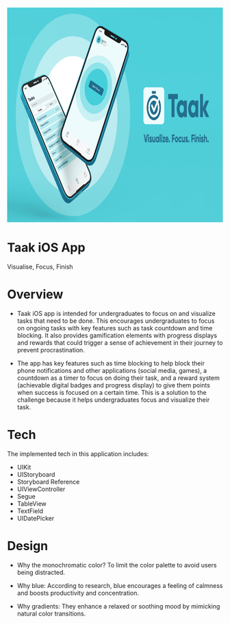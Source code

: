 <p align="center">
  <img height="500" src="/TaakiOSApp.jpeg">
</p>

# Taak iOS App
Visualise, Focus, Finish

# Overview
- Taak iOS app is intended for undergraduates to focus on and visualize tasks that need to be done. This encourages undergraduates to focus on ongoing tasks with key features such as task countdown and time blocking. It also provides gamification elements with progress displays and rewards that could trigger a sense of achievement in their journey to prevent procrastination.

- The app has key features such as time blocking to help block their phone notifications and other applications (social media, games), a countdown as a timer to focus on doing their task, and a reward system (achievable digital badges and progress display) to give them points when success is focused on a certain time. This is a solution to the challenge because it helps undergraduates focus and visualize their task.

# Tech
The implemented tech in this application includes:

- UIKit
- UIStoryboard
- Storyboard Reference
- UIViewController
- Segue
- TableView
- TextField
- UIDatePicker

# Design
- Why the monochromatic color? To limit the color palette to avoid users being distracted.

- Why blue: According to research, blue encourages a feeling of calmness and boosts productivity and concentration.

- Why gradients: They enhance a relaxed or soothing mood by mimicking natural color transitions.
